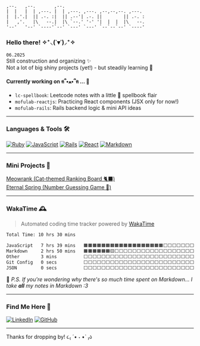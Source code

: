 <!-- ASCII header for fun! -->
```
,--.   ,--.       ,--.                               
|  |   |  | ,---. |  | ,---. ,---. ,--,--,--. ,---.  
|  |.'.|  || .-. :|  || .--'| .-. ||        || .-. : 
|   ,'.   |\   --.|  |\ `--.' '-' '|  |  |  |\   --. 
'--'   '--' `----'`--' `---' `---' `--`--`--' `----' 
```
### Hello there! ✧⁺⸜(˙▾˙)⸝⁺✧

`06.2025` <br /> 
Still construction and organizing ✨ <br />
Not a lot of big shiny projects (yet!) - but steadily learning 🐾

#### Currently working on ฅ՞•ﻌ•՞ฅ ... 🌱
- `lc-spellbook`: Leetcode notes with a little 🤏 spellbook flair
- `mofulab-reactjs`: Practicing React components (JSX only for now!)
- `mofulab-rails`: Rails backend logic & mini API ideas

---

### Languages & Tools 🛠

[![Ruby](https://img.shields.io/badge/Ruby-red?style=flat&logo=ruby&logoColor=white)]()
[![JavaScript](https://img.shields.io/badge/JavaScript-F7DF1E?style=flat&logo=javascript&logoColor=black)]()
[![Rails](https://img.shields.io/badge/Rails-cc0000?style=flat&logo=rubyonrails&logoColor=white)]()
[![React](https://img.shields.io/badge/React-20232A?style=flat&logo=react&logoColor=61DAFB)]()
[![Markdown](https://img.shields.io/badge/Markdown-000000?style=flat&logo=markdown&logoColor=white)]()

---

### Mini Projects 🍓 <br />
<!-- [Fish and Bites (Number Guessing Game)](https://yjie28.github.io/fish-and-bite/) -->
[Meowrank (Cat-themed Ranking Board 🐈‍⬛)](https://meowrank.netlify.app/) <br />
[Eternal Spring (Number Guessing Game 🎲)](https://eternal-spring.netlify.app/)

---

### WakaTime 🕰️  
> Automated coding time tracker powered by [WakaTime](https://wakatime.com)

<!--START_SECTION:waka-->

```txt
Total Time: 10 hrs 30 mins

JavaScript   7 hrs 39 mins   🟧🟧🟧🟧🟧🟧🟧🟧🟧🟧🟧🟧🟧🟧🟧🟧🟧🟧⬜⬜⬜⬜⬜⬜⬜   72.53 %
Markdown     2 hrs 50 mins   🟧🟧🟧🟧🟧🟧🟨⬜⬜⬜⬜⬜⬜⬜⬜⬜⬜⬜⬜⬜⬜⬜⬜⬜⬜   26.91 %
Other        3 mins          ⬜⬜⬜⬜⬜⬜⬜⬜⬜⬜⬜⬜⬜⬜⬜⬜⬜⬜⬜⬜⬜⬜⬜⬜⬜   00.50 %
Git Config   0 secs          ⬜⬜⬜⬜⬜⬜⬜⬜⬜⬜⬜⬜⬜⬜⬜⬜⬜⬜⬜⬜⬜⬜⬜⬜⬜   00.06 %
JSON         0 secs          ⬜⬜⬜⬜⬜⬜⬜⬜⬜⬜⬜⬜⬜⬜⬜⬜⬜⬜⬜⬜⬜⬜⬜⬜⬜   00.00 %
```

<!--END_SECTION:waka-->

💬 _P.S. If you're wondering why there's so much time spent on Markdown... I take **all** my notes in Markdown :3_

---

### Find Me Here 🐾
[![LinkedIn](https://img.shields.io/badge/LinkedIn-0A66C2?style=flat&logo=linkedin&logoColor=white)](https://www.linkedin.com/in/yjie28)
[![GitHub](https://img.shields.io/badge/GitHub-181717?style=flat&logo=github&logoColor=white)](https://github.com/yjie28 "Old GitHub – some archived projects from before 2022")

---

Thanks for dropping by! ૮₍ ´• ˕ •` ₎ა

